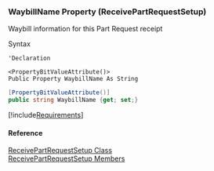 ﻿### WaybillName Property (ReceivePartRequestSetup)

Waybill information for this Part Request receipt

Syntax

```vbnet
'Declaration

<PropertyBitValueAttribute()>
Public Property WaybillName As String
```

```csharp
[PropertyBitValueAttribute()]
public string WaybillName {get; set;}
```

[!include[Requirements](../partials/requirements.md)]

#### Reference

[ReceivePartRequestSetup Class](FChoice.Toolkits.Clarify~FChoice.Toolkits.Clarify.Logistics.ReceivePartRequestSetup.md)  
[ReceivePartRequestSetup Members](FChoice.Toolkits.Clarify~FChoice.Toolkits.Clarify.Logistics.ReceivePartRequestSetup_members.md)